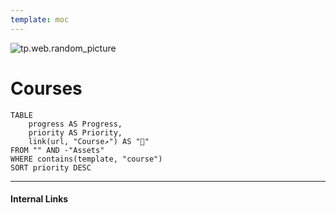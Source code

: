 ```yaml
---
template: moc
---
```

![tp.web.random_picture](https://images.unsplash.com/photo-1502943693086-33b5b1cfdf2f?crop=entropy&cs=tinysrgb&fit=crop&fm=jpg&h=300&ixid=MnwxfDB8MXxyYW5kb218MHx8dHJlZSxsYW5kc2NhcGUsd2F0ZXIsbW91bnRhaW58fHx8fHwxNjYwODAyMjk0&ixlib=rb-1.2.1&q=80&utm_campaign=api-credit&utm_medium=referral&utm_source=unsplash_source&w=900)

# Courses
```dataview
TABLE 
	progress AS Progress, 
	priority AS Priority,
	link(url, "Course↗") AS "🏡"
FROM "" AND -"Assets"
WHERE contains(template, "course")
SORT priority DESC
```

---
#### Internal Links
